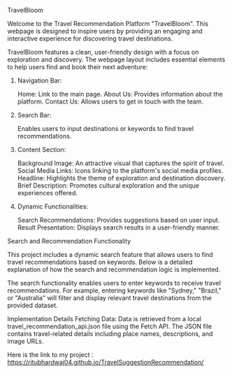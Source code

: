 TravelBloom

Welcome to the Travel Recommendation Platform "TravelBloom". This webpage is designed to inspire users by providing an engaging and interactive experience for discovering travel destinations.

TravelBloom features a clean, user-friendly design with a focus on exploration and discovery. The webpage layout includes essential elements to help users find and book their next adventure:

1. Navigation Bar:

   Home: Link to the main page.
   About Us: Provides information about the platform.
   Contact Us: Allows users to get in touch with the team.

2. Search Bar:

   Enables users to input destinations or keywords to find travel recommendations.

3. Content Section:

   Background Image: An attractive visual that captures the spirit of travel.
   Social Media Links: Icons linking to the platform's social media profiles.
   Headline: Highlights the theme of exploration and destination discovery.
   Brief Description: Promotes cultural exploration and the unique experiences offered.

4. Dynamic Functionalities:

   Search Recommendations: Provides suggestions based on user input.
   Result Presentation: Displays search results in a user-friendly manner.

Search and Recommendation Functionality

This project includes a dynamic search feature that allows users to find travel recommendations based on keywords. Below is a detailed explanation of how the search and recommendation logic is implemented.

The search functionality enables users to enter keywords to receive travel recommendations. For example, entering keywords like "Sydney," "Brazil," or "Australia" will filter and display relevant travel destinations from the provided dataset.

Implementation Details
Fetching Data: Data is retrieved from a local travel_recommendation_api.json file using the Fetch API. The JSON file contains travel-related details including place names, descriptions, and image URLs.

Here is the link to my project : https://ritubhardwaj04.github.io/TravelSuggestionRecommendation/
